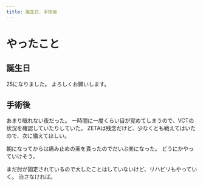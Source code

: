 ```yaml
---
title: 誕生日、手術後
---
```


# やったこと

## 誕生日

25になりました。
よろしくお願いします。

## 手術後

あまり眠れない夜だった。
一時間に一度くらい目が覚めてしまうので、VCTの状況を確認していたりしていた。
ZETAは残念だけど、少なくとも戦えてはいたので、次に備えてほしい。

朝になってからは痛み止めの薬を貰ったのでだいぶ楽になった。
どうにかやっていけそう。

まだ肘が固定されているので大したことはしていないけど、リハビリもやっていく。
治さなければ。

